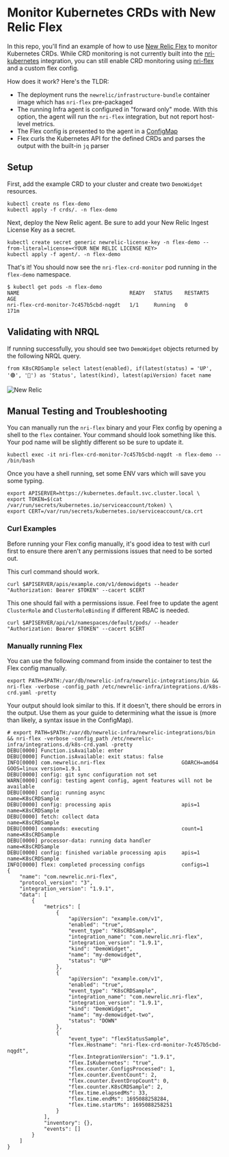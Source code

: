 # Monitor Kubernetes CRDs with New Relic Flex

In this repo, you'll find an example of how to use [New Relic Flex](https://github.com/newrelic/nri-flex) to monitor Kubernetes CRDs.  While CRD monitoring is not currently built into the [nri-kubernetes](https://github.com/newrelic/nri-kubernetes) integration, you can still enable CRD monitoring using [nri-flex](https://github.com/newrelic/nri-flex) and a custom flex config.  

How does it work?  Here's the TLDR:

- The deployment runs the `newrelic/infrastructure-bundle` container image which has `nri-flex` pre-packaged
- The running Infra agent is configured in "forward only" mode.  With this option, the agent will run the `nri-flex` integration, but not report host-level metrics.
- The Flex config is presented to the agent in a [ConfigMap](https://github.com/bpschmitt/flex-k8s-crds/blob/main/agent/configmap.yaml)
- Flex curls the Kubernetes API for the defined CRDs and parses the output with the built-in `jq` parser


## Setup

First, add the example CRD to your cluster and create two `DemoWidget` resources.

```
kubectl create ns flex-demo
kubectl apply -f crds/. -n flex-demo
```

Next, deploy the New Relic agent.  Be sure to add your New Relic Ingest License Key as a secret.

```
kubectl create secret generic newrelic-license-key -n flex-demo --from-literal=license=<YOUR NEW RELIC LICENSE KEY>
kubectl apply -f agent/. -n flex-demo
```

That's it!  You should now see the `nri-flex-crd-monitor` pod running in the `flex-demo` namespace.

```
$ kubectl get pods -n flex-demo
NAME                                    READY   STATUS    RESTARTS   AGE
nri-flex-crd-monitor-7c457b5cbd-nqgdt   1/1     Running   0          171m
```

## Validating with NRQL

If running successfully, you should see two `DemoWidget` objects returned by the following NRQL query.

```
from K8sCRDSample select latest(enabled), if(latest(status) = 'UP', '🟢', '🔴') as 'Status', latest(kind), latest(apiVersion) facet name 
```

![New Relic](https://p191.p3.n0.cdn.getcloudapp.com/items/12uQ6GJq/092c8ce4-3393-465b-89d0-cfa705c64607.jpg?v=a2a00427366a0bec507c3124c26e9295)


## Manual Testing and Troubleshooting

You can manually run the `nri-flex` binary and your Flex config by opening a shell to the `flex` container.  Your command should look something like this.  Your pod name will be slightly different so be sure to update it.

```
kubectl exec -it nri-flex-crd-monitor-7c457b5cbd-nqgdt -n flex-demo -- /bin/bash
```

Once you have a shell running, set some ENV vars which will save you some typing.

```
export APISERVER=https://kubernetes.default.svc.cluster.local \
export TOKEN=$(cat /var/run/secrets/kubernetes.io/serviceaccount/token) \
export CERT=/var/run/secrets/kubernetes.io/serviceaccount/ca.crt
```

### Curl Examples

Before running your Flex config manually, it's good idea to test with curl first to ensure there aren't any permissions issues that need to be sorted out.

This curl command should work.
```
curl $APISERVER/apis/example.com/v1/demowidgets --header "Authorization: Bearer $TOKEN" --cacert $CERT
```

This one should fail with a permissions issue.  Feel free to update the agent `ClusterRole` and `ClusterRoleBinding` if different RBAC is needed.

```
curl $APISERVER/api/v1/namespaces/default/pods/ --header "Authorization: Bearer $TOKEN" --cacert $CERT
```

### Manually running Flex

You can use the following command from inside the container to test the Flex config manually.

```
export PATH=$PATH:/var/db/newrelic-infra/newrelic-integrations/bin && nri-flex -verbose -config_path /etc/newrelic-infra/integrations.d/k8s-crd.yaml -pretty
```

Your output should look similar to this.  If it doesn't, there should be errors in the output.  Use them as your guide to determining what the issue is (more than likely, a syntax issue in the ConfigMap).

```
# export PATH=$PATH:/var/db/newrelic-infra/newrelic-integrations/bin && nri-flex -verbose -config_path /etc/newrelic-infra/integrations.d/k8s-crd.yaml -pretty
DEBU[0000] Function.isAvailable: enter
DEBU[0000] Function.isAvailable: exit status: false
INFO[0000] com.newrelic.nri-flex                         GOARCH=amd64 GOOS=linux version=1.9.1
DEBU[0000] config: git sync configuration not set
WARN[0000] config: testing agent config, agent features will not be available
DEBU[0000] config: running async                         name=K8sCRDSample
DEBU[0000] config: processing apis                       apis=1 name=K8sCRDSample
DEBU[0000] fetch: collect data                           name=K8sCRDSample
DEBU[0000] commands: executing                           count=1 name=K8sCRDSample
DEBU[0000] processor-data: running data handler          name=K8sCRDSample
DEBU[0000] config: finished variable processing apis     apis=1 name=K8sCRDSample
INFO[0000] flex: completed processing configs            configs=1
{
	"name": "com.newrelic.nri-flex",
	"protocol_version": "3",
	"integration_version": "1.9.1",
	"data": [
		{
			"metrics": [
				{
					"apiVersion": "example.com/v1",
					"enabled": "true",
					"event_type": "K8sCRDSample",
					"integration_name": "com.newrelic.nri-flex",
					"integration_version": "1.9.1",
					"kind": "DemoWidget",
					"name": "my-demowidget",
					"status": "UP"
				},
				{
					"apiVersion": "example.com/v1",
					"enabled": "true",
					"event_type": "K8sCRDSample",
					"integration_name": "com.newrelic.nri-flex",
					"integration_version": "1.9.1",
					"kind": "DemoWidget",
					"name": "my-demowidget-two",
					"status": "DOWN"
				},
				{
					"event_type": "flexStatusSample",
					"flex.Hostname": "nri-flex-crd-monitor-7c457b5cbd-nqgdt",
					"flex.IntegrationVersion": "1.9.1",
					"flex.IsKubernetes": "true",
					"flex.counter.ConfigsProcessed": 1,
					"flex.counter.EventCount": 2,
					"flex.counter.EventDropCount": 0,
					"flex.counter.K8sCRDSample": 2,
					"flex.time.elapsedMs": 33,
					"flex.time.endMs": 1695088258284,
					"flex.time.startMs": 1695088258251
				}
			],
			"inventory": {},
			"events": []
		}
	]
}
```


